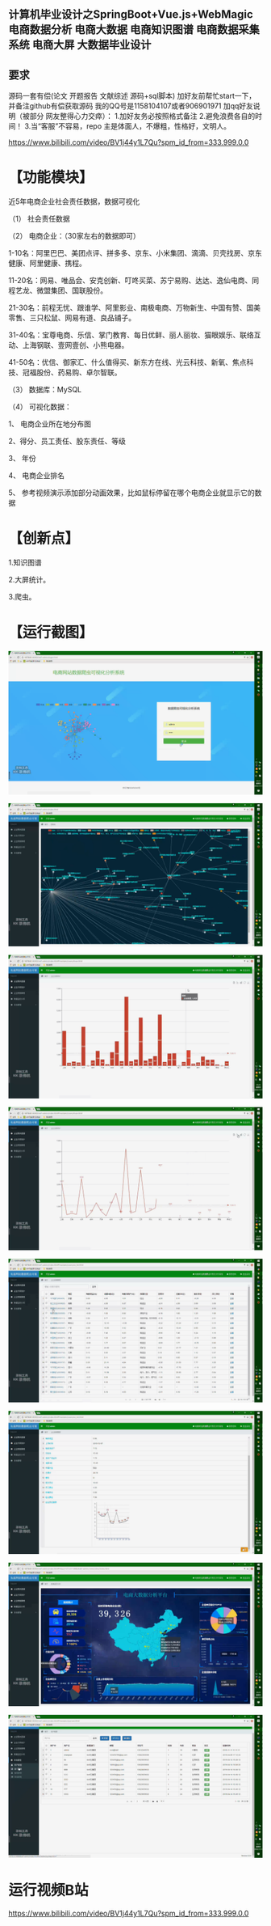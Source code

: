 ## 计算机毕业设计之SpringBoot+Vue.js+WebMagic电商数据分析 电商大数据 电商知识图谱 电商数据采集系统 电商大屏 大数据毕业设计



## 要求
源码一套有偿(论文 开题报告  文献综述  源码+sql脚本)
加好友前帮忙start一下，并备注github有偿获取源码
我的QQ号是1158104107或者906901971
加qq好友说明（被部分 网友整得心力交瘁）：
    1.加好友务必按照格式备注
    2.避免浪费各自的时间！
    3.当“客服”不容易，repo 主是体面人，不爆粗，性格好，文明人。

https://www.bilibili.com/video/BV1j44y1L7Qu?spm_id_from=333.999.0.0







# 【功能模块】

近5年电商企业社会责任数据，数据可视化

（1） 社会责任数据

（2） 电商企业：（30家左右的数据即可）

1-10名：阿里巴巴、美团点评、拼多多、京东、小米集团、滴滴、贝壳找房、京东健康、阿里健康、携程。

11-20名：网易、唯品会、安克创新、叮咚买菜、苏宁易购、达达、逸仙电商、同程艺龙、微盟集团、国联股份。

21-30名：前程无忧、跟谁学、阿里影业、南极电商、万物新生、中国有赞、国美零售、三只松鼠、网易有道、良品铺子。

31-40名：宝尊电商、乐信、掌门教育、每日优鲜、丽人丽妆、猫眼娱乐、联络互动、上海钢联、壹网壹创、小熊电器。

41-50名：优信、御家汇、什么值得买、新东方在线、光云科技、新氧、焦点科技、冠福股份、药易购、卓尔智联。

（3） 数据库：MySQL

（4） 可视化数据：

1、 电商企业所在地分布图

2、得分、员工责任、股东责任、等级

3、 年份

4、 电商企业排名

5、 参考视频演示添加部分动画效果，比如鼠标停留在哪个电商企业就显示它的数据

# 【创新点】

1.知识图谱

2.大屏统计。

3.爬虫。

# 【运行截图】



![1](1.png)

![2](2.png)

![3](3.png)

![4](4.png)

![5](5.png)

![6](6.png)

![7](7.png)

![8](8.png)



# 运行视频B站
https://www.bilibili.com/video/BV1j44y1L7Qu?spm_id_from=333.999.0.0






